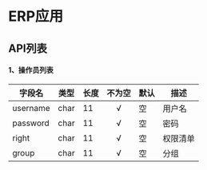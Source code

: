 # ERP应用

## API列表
#### 1、操作员列表
|字段名|类型|长度|不为空|默认|描述|
|---|---|---|:---:|---|---|
|username|char|11|√|空|用户名|
|password|char|11|√|空|密码|
|right|char|11|√|空|权限清单|
|group|char|11|√|空|分组|


